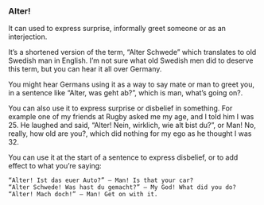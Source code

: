 ### Alter!
It can used to express surprise, informally greet someone or as an interjection.

It’s a shortened version of the term, “Alter Schwede” which translates to old Swedish man in English. I’m not sure what old Swedish men did to deserve this term, but you can hear it all over Germany.

You might hear Germans using it as a way to say mate or man to greet you, in a sentence like “Alter, was geht ab?”, which is man, what’s going on?.

You can also use it to express surprise or disbelief in something. For example one of my friends at Rugby asked me my age, and I told him I was 25. He laughed and said, “Alter! Nein, wirklich, wie alt bist du?”, or Man! No, really, how old are you?, which did nothing for my ego as he thought I was 32.

You can use it at the start of a sentence to express disbelief, or to add effect to what you’re saying:

```
“Alter! Ist das euer Auto?” – Man! Is that your car?
“Alter Schwede! Was hast du gemacht?” – My God! What did you do?
“Alter! Mach doch!” – Man! Get on with it.
```
